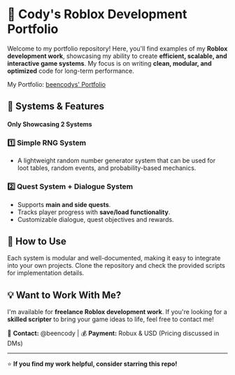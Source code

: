 # 🚀 Cody's Roblox Development Portfolio

Welcome to my portfolio repository! Here, you'll find examples of my **Roblox development work**, showcasing my ability to create **efficient, scalable, and interactive game systems**. My focus is on writing **clean, modular, and optimized** code for long-term performance.

My Portfolio: [beencodys' Portfolio](https://beencody.carrd.co/)

## 🔧 **Systems & Features**
#### Only Showcasing 2 Systems

### 1️⃣ **Simple RNG System**
- A lightweight random number generator system that can be used for loot tables, random events, and probability-based mechanics.

### 2️⃣ **Quest System + Dialogue System**
- Supports **main and side quests**.
- Tracks player progress with **save/load functionality**.
- Customizable dialogue, quest objectives and rewards.

## 📜 **How to Use**
Each system is modular and well-documented, making it easy to integrate into your own projects. Clone the repository and check the provided scripts for implementation details.

## 💡 **Want to Work With Me?**
I'm available for **freelance Roblox development work**. If you're looking for a **skilled scripter** to bring your game ideas to life, feel free to contact me!

📩 **Contact:** @beencody | 💰 **Payment:** Robux & USD (Pricing discussed in DMs)

---

⭐ **If you find my work helpful, consider starring this repo!**
